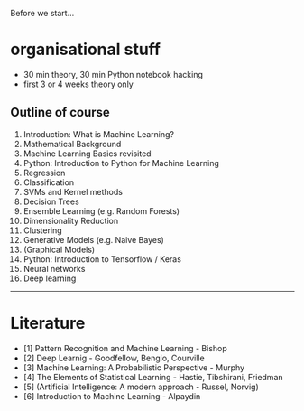 Before we start... 
# organisational stuff

- 30 min theory, 30 min Python notebook hacking
- first 3 or 4 weeks theory only

## Outline of course

1. Introduction: What is Machine Learning? 
2. Mathematical Background 
3. Machine Learning Basics revisited
4. Python: Introduction to Python for Machine Learning
5. Regression
6. Classification 
8. SVMs and Kernel methods
9. Decision Trees
10. Ensemble Learning (e.g. Random Forests)
11. Dimensionality Reduction
12. Clustering 
13. Generative Models (e.g. Naive Bayes)
14. (Graphical Models)
15. Python: Introduction to Tensorflow / Keras
17. Neural networks
17. Deep learning

------------
# Literature

- [1] Pattern Recognition and Machine Learning - Bishop
- [2] Deep Learnig - Goodfellow, Bengio, Courville
- [3] Machine Learning: A Probabilistic Perspective - Murphy
- [4] The Elements of Statistical Learning - Hastie, Tibshirani, Friedman
- [5] (Artificial Intelligence: A modern approach - Russel, Norvig)
- [6] Introduction to Machine Learning - Alpaydin

